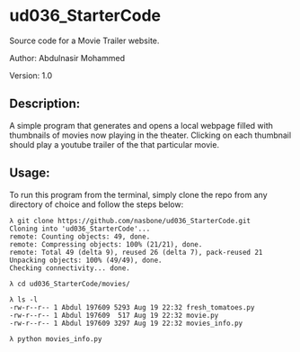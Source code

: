 # ud036_StarterCode
Source code for a Movie Trailer website.

Author: Abdulnasir Mohammed

Version: 1.0

Description:
-----------
A simple program that generates and opens a local webpage filled with thumbnails of movies now playing in the theater. Clicking on each thumbnail should play a youtube trailer of the that particular movie.

Usage:
-----
To run this program from the terminal, simply clone the repo from any directory of choice and follow the steps below:

```
λ git clone https://github.com/nasbone/ud036_StarterCode.git
Cloning into 'ud036_StarterCode'...
remote: Counting objects: 49, done.
remote: Compressing objects: 100% (21/21), done.
remote: Total 49 (delta 9), reused 26 (delta 7), pack-reused 21
Unpacking objects: 100% (49/49), done.
Checking connectivity... done.

λ cd ud036_StarterCode/movies/

λ ls -l
-rw-r--r-- 1 Abdul 197609 5293 Aug 19 22:32 fresh_tomatoes.py
-rw-r--r-- 1 Abdul 197609  517 Aug 19 22:32 movie.py
-rw-r--r-- 1 Abdul 197609 3297 Aug 19 22:32 movies_info.py

λ python movies_info.py
```


